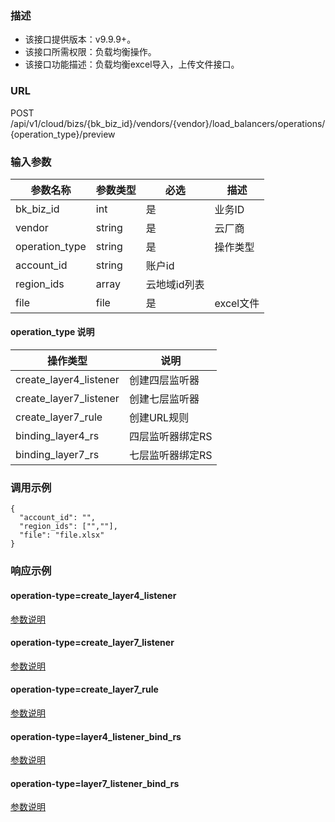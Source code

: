 ### 描述

- 该接口提供版本：v9.9.9+。
- 该接口所需权限：负载均衡操作。
- 该接口功能描述：负载均衡excel导入，上传文件接口。

### URL

POST /api/v1/cloud/bizs/{bk_biz_id}/vendors/{vendor}/load_balancers/operations/{operation_type}/preview

### 输入参数

| 参数名称           | 参数类型   | 必选      | 描述      |
|----------------|--------|---------|---------|
| bk_biz_id      | int    | 是       | 业务ID    |
| vendor         | string | 是       | 云厂商     |
| operation_type | string | 是       | 操作类型    |
| account_id     | string | 账户id    |
| region_ids     | array  | 云地域id列表 |
| file           | file   | 是       | excel文件 |

#### operation_type 说明

| 操作类型                   | 说明        |
|------------------------|-----------|
| create_layer4_listener | 创建四层监听器   |
| create_layer7_listener | 创建七层监听器   |
| create_layer7_rule     | 创建URL规则   |
| binding_layer4_rs      | 四层监听器绑定RS |
| binding_layer7_rs      | 七层监听器绑定RS |


### 调用示例
```multipart/form-data
{
  "account_id": "",
  "region_ids": ["",""],
  "file": "file.xlsx"
}
```

### 响应示例

#### operation-type=create_layer4_listener
[参数说明](import-response/create_layer4_listener_resp.md)

#### operation-type=create_layer7_listener
[参数说明](import-response/create_layer7_listener_resp.md)

#### operation-type=create_layer7_rule
[参数说明](import-response/create_layer7_rule_resp)

#### operation-type=layer4_listener_bind_rs
[参数说明](import-response/binding_layer4_rs_resp)

#### operation-type=layer7_listener_bind_rs
[参数说明](import-response/binding_layer7_rs_resp)
